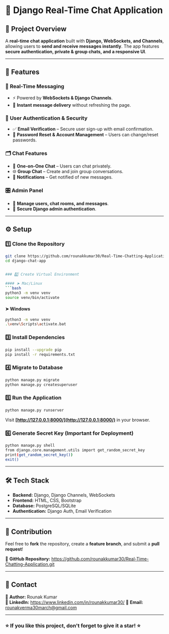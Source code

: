 
# 💬 Django Real-Time Chat Application  

## 📌 Project Overview  
A **real-time chat application** built with **Django, WebSockets, and Channels**, allowing users to **send and receive messages instantly**. The app features **secure authentication, private & group chats, and a responsive UI**.  

---

## 🚀 Features  

### 🔹 **Real-Time Messaging**  
- ⚡ Powered by **WebSockets & Django Channels**.  
- 📩 **Instant message delivery** without refreshing the page.  

### 🔐 **User Authentication & Security**  
- ✅ **Email Verification** – Secure user sign-up with email confirmation.  
- 🔑 **Password Reset & Account Management** – Users can change/reset passwords.  

### 🗂 **Chat Features**  
- 👫 **One-on-One Chat** – Users can chat privately.  
- 🌐 **Group Chat** – Create and join group conversations.  
- 🔔 **Notifications** – Get notified of new messages.  

### 🎛 **Admin Panel**  
- 🔧 **Manage users, chat rooms, and messages**.  
- 🔑 **Secure Django admin authentication**.  

---

## ⚙️ Setup  

### 1️⃣ Clone the Repository  
```bash
git clone https://github.com/rounakkumar30/Real-Time-Chatting-Application.git
cd django-chat-app


### 2️⃣ Create Virtual Environment  

#### ➤ Mac/Linux  
```bash
python3 -m venv venv
source venv/bin/activate
```

#### ➤ Windows  
```bash
python3 -m venv venv
.\venv\Scripts\activate.bat
```

### 3️⃣ Install Dependencies  
```bash
pip install --upgrade pip
pip install -r requirements.txt
```

### 4️⃣ Migrate to Database  
```bash
python manage.py migrate
python manage.py createsuperuser
```

### 5️⃣ Run the Application  
```bash
python manage.py runserver
```
Visit **[http://127.0.0.1:8000/](http://127.0.0.1:8000/)** in your browser.  

### 6️⃣ Generate Secret Key (**Important for Deployment**)  
```bash
python manage.py shell
from django.core.management.utils import get_random_secret_key
print(get_random_secret_key())
exit()
```

---

## 🛠 Tech Stack  
- **Backend:** Django, Django Channels, WebSockets  
- **Frontend:** HTML, CSS, Bootstrap  
- **Database:** PostgreSQL/SQLite  
- **Authentication:** Django Auth, Email Verification  

---

## 🤝 Contribution  
Feel free to **fork** the repository, create a **feature branch**, and submit a **pull request**!  

📌 **GitHub Repository:** https://github.com/rounakkumar30/Real-Time-Chatting-Application.git

---

## 📩 Contact  
🔹 **Author:** Rounak Kumar  
🔹 **LinkedIn:** https://www.linkedin.com/in/rounakkumar30/ 
🔹 **Email:** rounakverma30march@gmail.com

---

### ⭐ **If you like this project, don't forget to give it a star!** ⭐  
